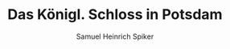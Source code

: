 ---
image: /assets/images/spiker/44a.jpg
author: Samuel Heinrich Spiker
artist: 
engraver: 
title: "Das Königl. Schloss in Potsdam"
subtitle: 
tags:
  - Palace
layout: post
---